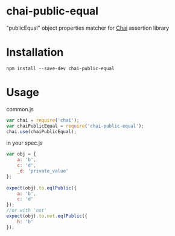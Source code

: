 chai-public-equal 
===========

"publicEqual" object properties matcher for [Chai](http://chaijs.com/) assertion library

Installation
===========

`npm install --save-dev chai-public-equal`

Usage
=====

common.js
```js
var chai = require('chai');
var chaiPublicEqual = require('chai-public-equal');
chai.use(chaiPublicEqual);
```

in your spec.js
```js
var obj = {
	a: 'b',
	c: 'd',
	_d: 'private_value'
};
	
expect(obj).to.eqlPublic({
	a: 'b',
	c: 'd'
});
//or with 'not'
expect(obj).to.not.eqlPublic({
	h: 'b'
});
```
